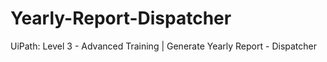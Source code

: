 # Yearly-Report-Dispatcher
UiPath: Level 3 - Advanced Training | Generate Yearly Report - Dispatcher
